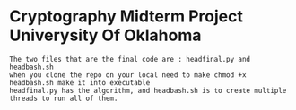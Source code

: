# Cryptography Midterm Project Univerysity Of Oklahoma 

```
The two files that are the final code are : headfinal.py and headbash.sh
when you clone the repo on your local need to make chmod +x headbash.sh make it into executable
headfinal.py has the algorithm, and headbash.sh is to create multiple threads to run all of them.

```

